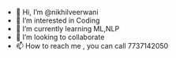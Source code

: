 - 👋 Hi, I’m @nikhilveerwani
- 👀 I’m interested in Coding
- 🌱 I’m currently learning ML,NLP
- 💞️ I’m looking to collaborate 
- 📫 How to reach me , you can call 7737142050

<!---
nikhilveerwani/nikhilveerwani is a ✨ special ✨ repository because its `README.md` (this file) appears on your GitHub profile.
You can click the Preview link to take a look at your changes.
--->
